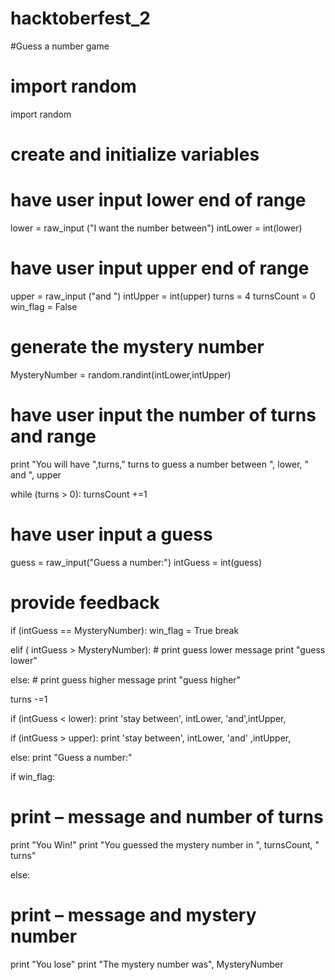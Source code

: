 # hacktoberfest_2
#Guess a number game
# import random
import random
# create and initialize variables 
# have user input lower end of range
lower = raw_input ("I want the number between")
intLower = int(lower)

# have user input upper end of range
upper = raw_input ("and ")
intUpper = int(upper)
turns = 4
turnsCount = 0
win_flag = False
# generate the mystery number
MysteryNumber = random.randint(intLower,intUpper)

# have user input the number of turns and range
print "You will have ",turns," turns to guess a number between ", lower, " and ", upper

while (turns > 0):
  turnsCount +=1
  # have user input a guess
  guess = raw_input("Guess a number:")
  intGuess = int(guess)
 
  # provide feedback	
  if (intGuess == MysteryNumber):
    win_flag = True
    break
	
  elif ( intGuess > MysteryNumber):
    # print guess lower message
    print "guess lower"
    
  else:
    # print guess higher message
    print "guess higher"
  
  turns -=1

  if (intGuess < lower): 
   print 'stay between', intLower, 'and',intUpper,
  
  if (intGuess > upper):
    print 'stay between', intLower, 'and' ,intUpper,
  
else:
    print "Guess a number:"


if win_flag:
  # print – message and number of turns
  print "You Win!"
  print "You guessed the mystery number in ", turnsCount, " turns"
  
else:
  # print – message and mystery number
  print "You lose"
  print "The mystery number was", MysteryNumber
   
